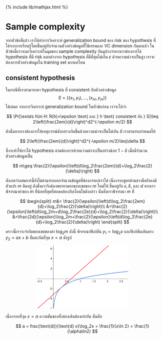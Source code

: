 {% include lib/mathjax.html %}
# Sample complexity
จากหัวข้อที่แล้ว เราได้ทำการวิเคราะห์ generalization bound ของ risk ของ hypothesis ที่ได้จากการเรียนรู้โดยขึ้นอยู่กับจำนวนตัวอย่างข้อมูลที่ใช้เทรนและ VC dimension กันมาแล้ว ในหัวข้อนี้เราจะมาวิเคราะห์ในมุมของ sample complexity กันดูบ้างว่าหากเราต้องการได้ hypothesis ที่มี risk แตกต่างจาก hypothesis ที่ดีที่สุดไม่เกิน $\epsilon$ ด้วยความน่าจะเป็นสูง เราจะต้องการตัวอย่างข้อมูลใน training set มากแค่ไหน

## consistent hypothesis
ในกรณีที่เราสามารถหา hypothesis ที่ consistent กับตัวอย่างข้อมูล $$S=\{(x_1,y_1),\dots,(x_m,y_m)\}$$ ได้เสมอ
จากการวิเคราะห์ generalization bound ในหัวข้อก่อน เราจะได้ว่า 

$$
\Pr[\exists h\in H: R(h)>\epsilon \text{ และ } h \text{ consistent กับ } S]\leq 2\left(\frac{2em}{d}\right)^d2^{-\epsilon m/2}
$$

ดังนั้นหากเราต้องการให้เหตุการณ์ดังกล่าวเกิดขึ้นด้วยความน่าจะเป็นไม่เกิน $\delta$ เราสามารถกำหนดให้

$$
2\left(\frac{2em}{d}\right)^d2^{-\epsilon m/2}\leq\delta
$$

ซึ่งจะทำให้เราได้ hypothesis ตามต้องการด้วยความน่าจะเป็นอย่างน้อย $1-\delta$ เมื่อมีจำนวนตัวอย่างข้อมูลเป็น

$$
m\geq \frac{2}{\epsilon}\left(d\log_2\frac{2em}{d}+\log_2\frac{2}{\delta}\right)
$$

สังเกตว่าอสมการนี้ยังไม่สามารถบอกจำนวนข้อมูลที่ต้องการแก่เราได้ เนื่องจากสูตรด้านขวามือยังคงมีตัวแปร $m$ ติดอยู่ ดังนั้นเราจึงต้องพยายามหาขอบเขตของ $m$ ใหม่ให้
ขึ้นอยู่กับ $\epsilon, \delta,$ และ $d$ หากเราพิจารณาค่าของ $m$ ที่น้อยที่สุดที่สอดคล้องกับเงื่อนไขดังกล่าว นั่นคือเราพิจารณา $m$ ที่

$$
\begin{split}
m&= \frac{2}{\epsilon}\left(d\log_2\frac{2em}{d}+\log_2\frac{2}{\delta}\right)\\
&=\frac{2}{\epsilon}\left(d\log_2m+d\log_2\frac{2e}{d}+\log_2\frac{2}{\delta}\right)\\
&=\frac{2d}{\epsilon}\log_2m+\frac{2}{\epsilon}\left(d\log_2\frac{2e}{d}+\log_2\frac{2}{\delta}\right)
\end{split}
$$

คราวนี้เราจะจำกัดขอบเขตของค่า $\log_2 m$ ดังนี้ พิจารณาฟังก์ชัน $y_1=\log_2x$ และฟังก์ชันเส้นตรง $y_2=ax+b$ ที่แตะกันที่จุด $x=\alpha$ ดังรูป

<p align="center">
<img width="300" src="https://raw.githubusercontent.com/vacharapat/Adversarial-Machine-Learning/master/images/log.png">
</p>

เนื่องจากที่จุด $x=\alpha$ ความชันของทั้งสองเส้นต้องเท่ากัน นั่นคือ

$$
a = frac{\text{d}}{\text{d} x}\log_2x = \frac{1}{x\ln 2} = \frac{1}{\alpha\ln2}
$$
